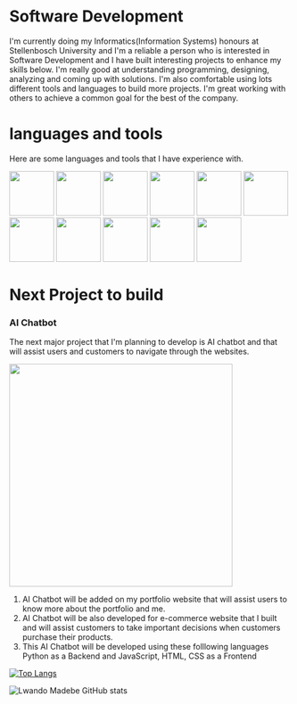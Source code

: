 # Software Development 
I'm currently doing my Informatics(Information Systems) honours at Stellenbosch University and I'm a reliable a person who is interested in Software Development and I have built interesting projects to enhance my skills below. I'm really good at understanding programming, designing, analyzing and coming up with solutions. I'm also comfortable using lots different tools and languages to build more projects. I'm great working with others to achieve a common goal for the best of the company. 

# languages and tools
Here are some languages and tools that I have experience with. 

<img src="https://github.com/LwandoMadebe/To-do-list/assets/147529941/020d2c7f-6239-4ca9-a8a3-4fb41e40f8a6" width='80'>
<img src="https://github.com/LwandoMadebe/To-do-list/assets/147529941/235201bc-7cd4-4a40-97e5-82f9e82f0acc" width='80'>
<img src="https://github.com/LwandoMadebe/To-do-list/assets/147529941/98d5a589-2ba0-47de-8852-a0541b6ffb09" width='80'>
<img src="https://github.com/LwandoMadebe/To-do-list/assets/147529941/fef3f566-3631-4f23-9637-d0c4649f7938" width='80'>
<img src="https://github.com/LwandoMadebe/To-do-list/assets/147529941/0c04c6c2-1d19-475f-bb13-42fc40bcd00f" width='80'>
<img src="https://github.com/LwandoMadebe/To-do-list/assets/147529941/6d8cb674-6da6-4b2a-ab1f-8f8feb8fd9f7" width='80'>
<img src="https://github.com/LwandoMadebe/To-do-list/assets/147529941/27b91e4e-8447-41a5-a62b-c1adf86b6a28" width='80'>
<img src="https://github.com/LwandoMadebe/To-do-list/assets/147529941/c3bc6b45-08c8-478a-9f23-da24ccf796b3" width='80'>
<img src="https://github.com/LwandoMadebe/To-do-list/assets/147529941/358fe42d-fa96-46e7-89a2-670a4a15ae82" width='80'>
<img src="https://github.com/LwandoMadebe/To-do-list/assets/147529941/9025bafd-da50-4a18-b497-558ac6d5322d" width='80'>
<img src="https://github.com/LwandoMadebe/e-commerce-website/assets/147529941/671e4676-ce2b-4cc7-bce4-08da7276418f" width='80'>

# Next Project to build
### AI Chatbot
The next major project that I'm planning to develop is AI chatbot and that will assist users and customers to navigate through the websites.

<img src="https://github.com/LwandoMadebe/Portfolio/assets/147529941/e1e18576-8c26-400a-a486-1a0df7a0c702" width='400'>

1. AI Chatbot will be added on my portfolio website that will assist users to know more about the portfolio and me.
2. AI Chatbot will be also developed for e-commerce website that I built and will assist customers to take important decisions when customers purchase their products.
3. This AI Chatbot will be developed using these folllowing languages Python as a Backend and JavaScript, HTML, CSS as a Frontend 


[![Top Langs](https://github-readme-stats.vercel.app/api/top-langs/?username=LwandoMadebe)](https://github.com/LwandoMadebe/github-readme-stats)

![Lwando Madebe GitHub stats](https://github-readme-stats.vercel.app/api?username=LwandoMadebe&theme=white&show_icons=true)





